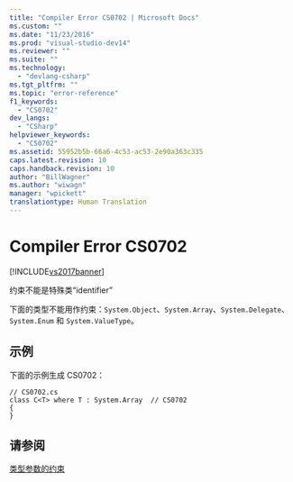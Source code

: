 ```yaml
---
title: "Compiler Error CS0702 | Microsoft Docs"
ms.custom: ""
ms.date: "11/23/2016"
ms.prod: "visual-studio-dev14"
ms.reviewer: ""
ms.suite: ""
ms.technology: 
  - "devlang-csharp"
ms.tgt_pltfrm: ""
ms.topic: "error-reference"
f1_keywords: 
  - "CS0702"
dev_langs: 
  - "CSharp"
helpviewer_keywords: 
  - "CS0702"
ms.assetid: 55952b5b-66a6-4c53-ac53-2e90a363c335
caps.latest.revision: 10
caps.handback.revision: 10
author: "BillWagner"
ms.author: "wiwagn"
manager: "wpickett"
translationtype: Human Translation
---
```

# Compiler Error CS0702
[!INCLUDE[vs2017banner](../../../csharp/includes/vs2017banner.md)]

约束不能是特殊类“identifier”  
  
 下面的类型不能用作约束：`System.Object`、`System.Array`、`System.Delegate`、`System.Enum` 和 `System.ValueType`。  
  
## 示例  
 下面的示例生成 CS0702：  
  
```  
// CS0702.cs  
class C<T> where T : System.Array  // CS0702  
{  
}  
```  
  
## 请参阅  
 [类型参数的约束](../../../csharp/programming-guide/generics/constraints-on-type-parameters.md)